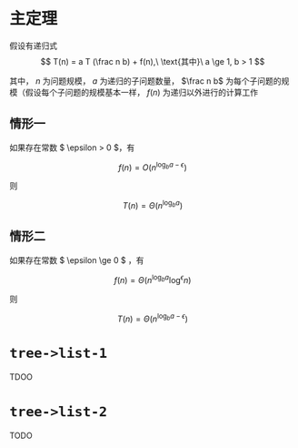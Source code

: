 # 主定理
假设有递归式
$$
T(n) = a T (\frac n b) + f(n),\ \text{其中}\ a \ge 1, b > 1
$$

其中， $n$ 为问题规模， $a$ 为递归的子问题数量， $\frac n b$ 为每个子问题的规模（假设每个子问题的规模基本一样， $f(n)$ 为递归以外进行的计算工作

## 情形一

如果存在常数 $ \epsilon > 0 $，有

$$
f(n) = O(n^{\log_b a - \epsilon})
$$

则

$$
T(n) = \Theta(n^{\log_b a})
$$

## 情形二

如果存在常数 $ \epsilon \ge 0 $ ，有

$$
f(n) = \Theta(n^{\log_b a} \log^\epsilon n)
$$

则

$$
T(n) = \Theta(n^{\log_b a - \epsilon})
$$

# `tree->list-1`

TDOO

# `tree->list-2`

TODO
